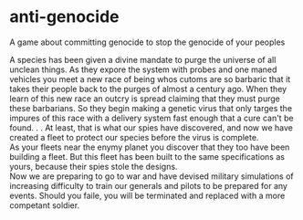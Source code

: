 # anti-genocide
A game about committing genocide to stop the genocide of your peoples

A species has been given a divine mandate to purge the universe of all unclean things. As they expore the system with probes and one maned vehicles you meet a new race of being whos cutoms are so barbaric that it takes their people back to the purges of almost a century ago. When they learn of this new race an outcry is spread claiming that they must purge these barbarians. So they begin making a genetic virus that only targes the impures of this race with a delivery system fast enough that a cure can't be found. . . At least, that is what our spies have discovered, and now we have created a fleet to protect our species before the virus is complete.  
As your fleets near the enymy planet you discover that they too have been building a fleet. But this fleet has been built to the same specifications as yours, because their spies stole the designs.  
Now we are preparing to go to war and have devised military simulations of increasing difficulty to train our generals and pilots to be prepared for any events. Should you faile, you will be terminated and replaced with a more competant soldier.

